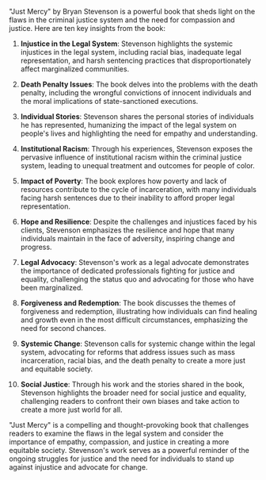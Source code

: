 "Just Mercy" by Bryan Stevenson is a powerful book that sheds light on the flaws in the criminal justice system and the need for compassion and justice. Here are ten key insights from the book:

1. **Injustice in the Legal System**: Stevenson highlights the systemic injustices in the legal system, including racial bias, inadequate legal representation, and harsh sentencing practices that disproportionately affect marginalized communities.

2. **Death Penalty Issues**: The book delves into the problems with the death penalty, including the wrongful convictions of innocent individuals and the moral implications of state-sanctioned executions.

3. **Individual Stories**: Stevenson shares the personal stories of individuals he has represented, humanizing the impact of the legal system on people's lives and highlighting the need for empathy and understanding.

4. **Institutional Racism**: Through his experiences, Stevenson exposes the pervasive influence of institutional racism within the criminal justice system, leading to unequal treatment and outcomes for people of color.

5. **Impact of Poverty**: The book explores how poverty and lack of resources contribute to the cycle of incarceration, with many individuals facing harsh sentences due to their inability to afford proper legal representation.

6. **Hope and Resilience**: Despite the challenges and injustices faced by his clients, Stevenson emphasizes the resilience and hope that many individuals maintain in the face of adversity, inspiring change and progress.

7. **Legal Advocacy**: Stevenson's work as a legal advocate demonstrates the importance of dedicated professionals fighting for justice and equality, challenging the status quo and advocating for those who have been marginalized.

8. **Forgiveness and Redemption**: The book discusses the themes of forgiveness and redemption, illustrating how individuals can find healing and growth even in the most difficult circumstances, emphasizing the need for second chances.

9. **Systemic Change**: Stevenson calls for systemic change within the legal system, advocating for reforms that address issues such as mass incarceration, racial bias, and the death penalty to create a more just and equitable society.

10. **Social Justice**: Through his work and the stories shared in the book, Stevenson highlights the broader need for social justice and equality, challenging readers to confront their own biases and take action to create a more just world for all.

"Just Mercy" is a compelling and thought-provoking book that challenges readers to examine the flaws in the legal system and consider the importance of empathy, compassion, and justice in creating a more equitable society. Stevenson's work serves as a powerful reminder of the ongoing struggles for justice and the need for individuals to stand up against injustice and advocate for change.